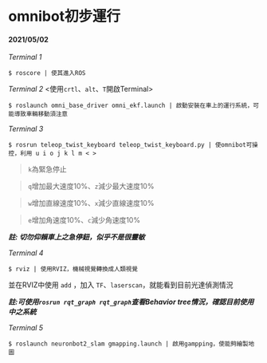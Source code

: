 # omnibot初步運行
#### **2021/05/02**

*Terminal 1*
    
    $ roscore | 使其進入ROS
    
*Terminal 2* <使用`crtl`、`alt`、`T`開啟Terminal>

    $ roslaunch omni_base_driver omni_ekf.launch | 啟動安裝在車上的運行系統，可能導致車輛移動須注意
    
*Terminal 3*

    $ rosrun teleop_twist_keyboard teleop_twist_keyboard.py | 使omnibot可操控，利用 u i o j k l m < >
    
 >`k`為緊急停止

 >`q`增加最大速度10%、`z`減少最大速度10%
 
 >`w`增加直線速度10%、`x`減少直線速度10%
 
 >`e`增加角速度10%、`c`減少角速度10%

***註: 切勿仰賴車上之急停鈕，似乎不是很靈敏***
 
*Terminal 4*

    $ rviz | 使用RVIZ，機械視覺轉換成人類視覺
    
並在RVIZ中使用 `add` ，加入 `TF`、`laserscan`，就能看到目前光達偵測情況

***註:可使用`rosrun rqt_graph rqt_graph`查看Behavior tree情況，確認目前使用中之系統***

*Terminal 5*

    $ roslaunch neuronbot2_slam gmapping.launch | 啟用gampping，使能夠繪製地圖
    
    
